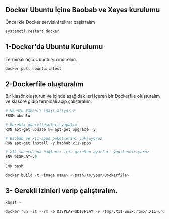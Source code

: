 ## Docker Ubuntu İçine Baobab ve Xeyes kurulumu

Öncelikle Docker servisini tekrar başlatalım

```python
systemctl restart docker
```

## 1-Docker'da Ubuntu Kurulumu

Terminali açıp Ubuntu'yu indirelim.

```python
docker pull ubuntu:latest
```

## 2-Dockerfile oluşturalım

Bir klasör oluşturun ve içinde aşağıdakileri içeren bir Dockerfile oluşturalım ve klasöre gidip terminali açıp çalıştıralım.

```python
# Ubuntu tabanlı imajı alıyoruz
FROM ubuntu

# Gerekli güncellemeleri yapalım
RUN apt-get update && apt-get upgrade -y

# Baobab ve x11-apps paketlerini yüklüyoruz
RUN apt-get install -y baobab x11-apps

# X11 sunucusuna bağlantı için gereken ayarları yapılandırıyoruz
ENV DISPLAY=:0

CMD bash
```

```python
docker build -t <image name> </path/to/your/Dockerfile>
```



## 3- Gerekli izinleri verip çalıştıralım.

```python
xhost +
```

```python
docker run -it --rm -e DISPLAY=$DISPLAY -v /tmp/.X11-unix:/tmp/.X11-unix <image name>
```
